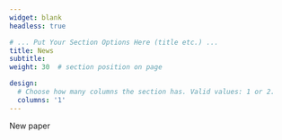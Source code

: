 ```yaml
---
widget: blank
headless: true

# ... Put Your Section Options Here (title etc.) ...
title: News
subtitle:
weight: 30  # section position on page

design:
  # Choose how many columns the section has. Valid values: 1 or 2.
  columns: '1'
---
```


New paper

<!-- ---
# Page title
title: News
# Page type - we want a landing page (such as a homepage)
type: landing

weight: 30

# text: New paper

# Your landing page sections - add as many different content blocks as you like
sections:
  - block: markdown
    id: section-1
    content:
      title: Section 1
      subtitle: A subtitle
      text: New paper
  # - block: markdown
  #   id: section-2
  #   content:
  #     title: Section 2
  #     subtitle: A subtitle
  #     text: Add your Section 2 content here...
--- -->